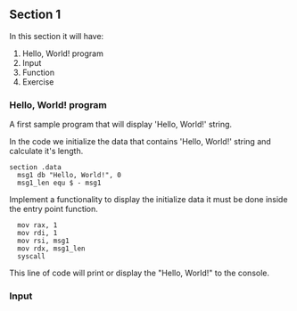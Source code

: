 ## Section 1
In this section it will have:
 1. Hello, World! program
 2. Input
 3. Function
 4. Exercise

### Hello, World! program
A first sample program that will display 'Hello, World!' string.

In the code we initialize the data that contains 'Hello, World!' string
and calculate it's length.
```
section .data
  msg1 db "Hello, World!", 0
  msg1_len equ $ - msg1
```

Implement a functionality to display the initialize data it must be done
inside the entry point function.
```
  mov rax, 1
  mov rdi, 1
  mov rsi, msg1
  mov rdx, msg1_len
  syscall
```
This line of code will print or display the "Hello, World!" to the console.


### Input

